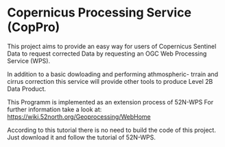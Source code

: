 # Copernicus Processing Service (CopPro)

This project aims to provide an easy way for users of Copernicus Sentinel Data to request corrected Data by requesting an OGC Web Processing Service (WPS).

In addition to a basic dowloading and performing athmospheric- trrain and cirrus correction this service will provide other tools to produce Level 2B Data Product.

This Programm is implemented as an extension process of 52N-WPS 
For further information take a look at: https://wiki.52north.org/Geoprocessing/WebHome

According to this tutorial there is no need to build the code of this project.
Just download it and follow the tutorial of 52N-WPS.
